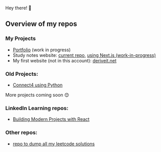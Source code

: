 Hey there! 👋
## Overview of my repos
### My Projects
- [Portfolio](https://github.com/uzairarif5/portfolio) (work in progress)
- Study notes website: [current repo](https://github.com/uzairarif5/uzairarif5.github.io.git), [using Next.js (work-in-progress)](https://github.com/uzairarif5/study_notes)
- My first website (not in this account): [deriveit.net](https://github.com/deriveitCreator/deriveitCreator.github.io)

### Old Projects:
- [Connect4 using Python](https://github.com/uzairarif5/Connect4)

More projects coming soon 😊

### LinkedIn Learning repos:
 - [Building Modern Projects with React](https://github.com/uzairarif5/react_ecosystem)

### Other repos:
- [repo to dump all my leetcode solutions](https://github.com/uzairarif5/leetCodeSolutions)
